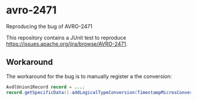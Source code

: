 # avro-2471
Reproducing the bug of AVRO-2471

This repository contains a JUnit test to reproduce https://issues.apache.org/jira/browse/AVRO-2471.

## Workaround

The workaround for the bug is to manually register a the conversion:

```java
AvdlUnion1Record record = ...;
record.getSpecificData().addLogicalTypeConversion(TimestampMicrosConversion());
```